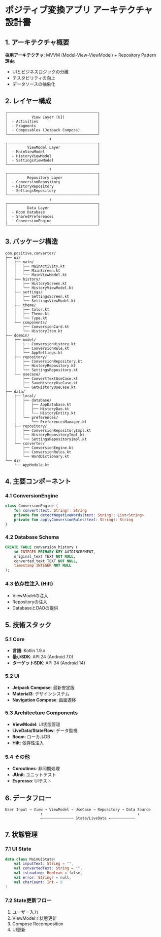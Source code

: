 # ポジティブ変換アプリ アーキテクチャ設計書

## 1. アーキテクチャ概要
**採用アーキテクチャ**: MVVM (Model-View-ViewModel) + Repository Pattern
**理由**: 
- UIとビジネスロジックの分離
- テスタビリティの向上
- データソースの抽象化

## 2. レイヤー構成

```
┌─────────────────────────────────────────┐
│           View Layer (UI)               │
│  - Activities                           │
│  - Fragments                            │
│  - Composables (Jetpack Compose)        │
└─────────────────────────────────────────┘
                    ↕
┌─────────────────────────────────────────┐
│         ViewModel Layer                 │
│  - MainViewModel                        │
│  - HistoryViewModel                     │
│  - SettingsViewModel                    │
└─────────────────────────────────────────┘
                    ↕
┌─────────────────────────────────────────┐
│         Repository Layer                │
│  - ConversionRepository                 │
│  - HistoryRepository                    │
│  - SettingsRepository                   │
└─────────────────────────────────────────┘
                    ↕
┌─────────────────────────────────────────┐
│         Data Layer                      │
│  - Room Database                        │
│  - SharedPreferences                    │
│  - ConversionEngine                     │
└─────────────────────────────────────────┘
```

## 3. パッケージ構造

```
com.positive.converter/
├── ui/
│   ├── main/
│   │   ├── MainActivity.kt
│   │   ├── MainScreen.kt
│   │   └── MainViewModel.kt
│   ├── history/
│   │   ├── HistoryScreen.kt
│   │   └── HistoryViewModel.kt
│   ├── settings/
│   │   ├── SettingsScreen.kt
│   │   └── SettingsViewModel.kt
│   ├── theme/
│   │   ├── Color.kt
│   │   ├── Theme.kt
│   │   └── Type.kt
│   └── components/
│       ├── ConversionCard.kt
│       └── HistoryItem.kt
├── domain/
│   ├── model/
│   │   ├── ConversionHistory.kt
│   │   ├── ConversionRule.kt
│   │   └── AppSettings.kt
│   ├── repository/
│   │   ├── ConversionRepository.kt
│   │   ├── HistoryRepository.kt
│   │   └── SettingsRepository.kt
│   └── usecase/
│       ├── ConvertTextUseCase.kt
│       ├── SaveHistoryUseCase.kt
│       └── GetHistoryUseCase.kt
├── data/
│   ├── local/
│   │   ├── database/
│   │   │   ├── AppDatabase.kt
│   │   │   ├── HistoryDao.kt
│   │   │   └── HistoryEntity.kt
│   │   └── preferences/
│   │       └── PreferencesManager.kt
│   ├── repository/
│   │   ├── ConversionRepositoryImpl.kt
│   │   ├── HistoryRepositoryImpl.kt
│   │   └── SettingsRepositoryImpl.kt
│   └── converter/
│       ├── ConversionEngine.kt
│       ├── ConversionRules.kt
│       └── WordDictionary.kt
└── di/
    └── AppModule.kt
```

## 4. 主要コンポーネント

### 4.1 ConversionEngine
```kotlin
class ConversionEngine {
    fun convert(text: String): String
    private fun detectNegativeWords(text: String): List<String>
    private fun applyConversionRules(text: String): String
}
```

### 4.2 Database Schema
```sql
CREATE TABLE conversion_history (
    id INTEGER PRIMARY KEY AUTOINCREMENT,
    original_text TEXT NOT NULL,
    converted_text TEXT NOT NULL,
    timestamp INTEGER NOT NULL
);
```

### 4.3 依存性注入 (Hilt)
- ViewModelの注入
- Repositoryの注入
- DatabaseとDAOの提供

## 5. 技術スタック

### 5.1 Core
- **言語**: Kotlin 1.9.x
- **最小SDK**: API 24 (Android 7.0)
- **ターゲットSDK**: API 34 (Android 14)

### 5.2 UI
- **Jetpack Compose**: 最新安定版
- **Material3**: デザインシステム
- **Navigation Compose**: 画面遷移

### 5.3 Architecture Components
- **ViewModel**: UI状態管理
- **LiveData/StateFlow**: データ監視
- **Room**: ローカルDB
- **Hilt**: 依存性注入

### 5.4 その他
- **Coroutines**: 非同期処理
- **JUnit**: ユニットテスト
- **Espresso**: UIテスト

## 6. データフロー

```
User Input → View → ViewModel → UseCase → Repository → Data Source
                ↑                                           ↓
                ←────────────── State/LiveData ←───────────
```

## 7. 状態管理

### 7.1 UI State
```kotlin
data class MainUiState(
    val inputText: String = "",
    val convertedText: String = "",
    val isLoading: Boolean = false,
    val error: String? = null,
    val charCount: Int = 0
)
```

### 7.2 State更新フロー
1. ユーザー入力
2. ViewModelで状態更新
3. Compose Recomposition
4. UI更新